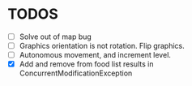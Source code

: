 TODOS
=====

- [ ] Solve out of map bug
- [ ] Graphics orientation is not rotation. Flip graphics.
- [ ] Autonomous movement, and increment level.
- [x] Add and remove from food list results in ConcurrentModificationException
